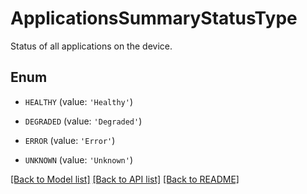 # ApplicationsSummaryStatusType

Status of all applications on the device.

## Enum

* `HEALTHY` (value: `'Healthy'`)

* `DEGRADED` (value: `'Degraded'`)

* `ERROR` (value: `'Error'`)

* `UNKNOWN` (value: `'Unknown'`)

[[Back to Model list]](../README.md#documentation-for-models) [[Back to API list]](../README.md#documentation-for-api-endpoints) [[Back to README]](../README.md)


